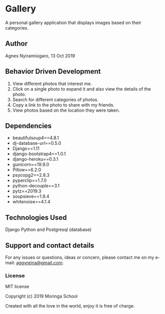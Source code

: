 # Gallery

A personal gallery application that displays images based on their categories.

## Author

Agnes Nyiramisigaro, 13 Oct 2019

## Behavior Driven Development

1. View different photos that interest me.
2. Click on a single photo to expand it and also view the details of the photo. 
3. Search for different categories of photos. 
4. Copy a link to the photo to share with my friends.
5. View photos based on the location they were taken.

## Dependencies

* beautifulsoup4==4.8.1
* dj-database-url==0.5.0
* Django==1.11
* django-bootstrap4==1.0.1
* django-heroku==0.3.1
* gunicorn==19.9.0
* Pillow==6.2.0
* psycopg2==2.8.3
* pyperclip==1.7.0
* python-decouple==3.1
* pytz==2019.3
* soupsieve==1.9.4
* whitenoise==4.1.4

## Technologies Used

Django Python and Postgresql (database)

## Support and contact details

For any issues or questions, ideas or concern, please contact me on my e-mail: aggyreina@gmail.com.

### License

MIT license

Copyright (c) 2019 Moringa School

Created with all the love in the world, enjoy it is free of charge.
